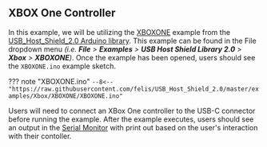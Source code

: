 ## XBOX One Controller
In this example, we will be utilizing the [XBOXONE](https://github.com/felis/USB_Host_Shield_2.0/tree/master/examples/Xbox/XBOXONE) example from the [USB_Host_Shield_2.0 Arduino library](https://github.com/felis/USB_Host_Shield_2.0). This example can be found in the File dropdown menu _(i.e. **File** > **Examples** > **USB Host Shield Library 2.0** > **Xbox** > **XBOXONE**)_. Once the example has been opened, users should see the `XBOXONE.ino` example sketch.

??? note "XBOXONE.ino"
	```
	--8<-- "https://raw.githubusercontent.com/felis/USB_Host_Shield_2.0/master/examples/Xbox/XBOXONE/XBOXONE.ino"
	```

Users will need to connect an XBox One controller to the USB-C connector before running the example. After the example executes, users should see an output in the [Serial Monitor](https://learn.sparkfun.com/tutorials/112) with print out based on the user's interaction with their contoller.